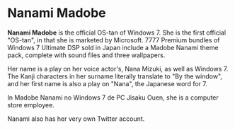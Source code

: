 # Nanami Madobe

<b>Nanami Madobe</b> is the official OS-tan of Windows 7. She is the first official "OS-tan", in that she is marketed by Microsoft. 7777 Premium bundles of Windows 7 Ultimate DSP sold in Japan include a Madobe Nanami theme pack, complete with sound files and three wallpapers.

Her name is a play on her voice actor's, Nana Mizuki, as well as Windows 7. The Kanji characters in her surname literally translate to "By the window", and her first name is also a play on "Nana", the Japanese word for 7.

In Madobe Nanami no Windows 7 de PC Jisaku Ouen, she is a computer store employee.

Nanami also has her very own Twitter account.
